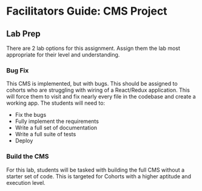 # Facilitators Guide: CMS Project


## Lab Prep

There are 2 lab options for this assignment. Assign them the lab most appropriate for their level and understanding.


### Bug Fix

This CMS is implemented, but with bugs. This should be assigned to cohorts who are struggling with wiring of a React/Redux application. This will force them to visit and fix nearly every file in the codebase and create a working app.  The students will need to:

* Fix the bugs
* Fully implement the requirements
* Write a full set of documentation
* Write a full suite of tests
* Deploy


### Build the CMS

For this lab, students will be tasked with building the full CMS without a starter set of code. This is targeted for Cohorts with a higher aptitude and execution level.

